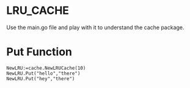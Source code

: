 # LRU_CACHE 

<p>
Use the main.go file and play with it to understand the cache package.
</p>


<div>
	<h1>Put Function</h1>
		
	NewLRU:=cache.NewLRUCache(10)
	NewLRU.Put("hello","there")
	NewLRU.Put("hey","there")
	
</div>
